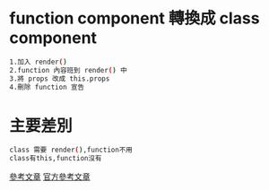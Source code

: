 <h1>function component 轉換成 class component</h1>

```bash
1.加入 render()
2.function 內容班到 render() 中
3.將 props 改成 this.props
4.刪除 function 宣告
```

<h1> 主要差別 </h1>

```bash
class 需要 render(),function不用
class有this,function沒有
```

[參考文章](https://ithelp.ithome.com.tw/articles/10234746)
[官方參考文章](https://zh-hant.reactjs.org/docs/state-and-lifecycle.html)